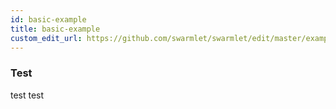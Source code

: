 ```yaml
---
id: basic-example
title: basic-example
custom_edit_url: https://github.com/swarmlet/swarmlet/edit/master/examples/basic-example/README.md
---
```


### Test

test test
